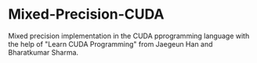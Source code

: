 # Mixed-Precision-CUDA
Mixed precision implementation in the CUDA pprogramming language with the help of "Learn CUDA Programming" from Jaegeun Han and Bharatkumar Sharma.
